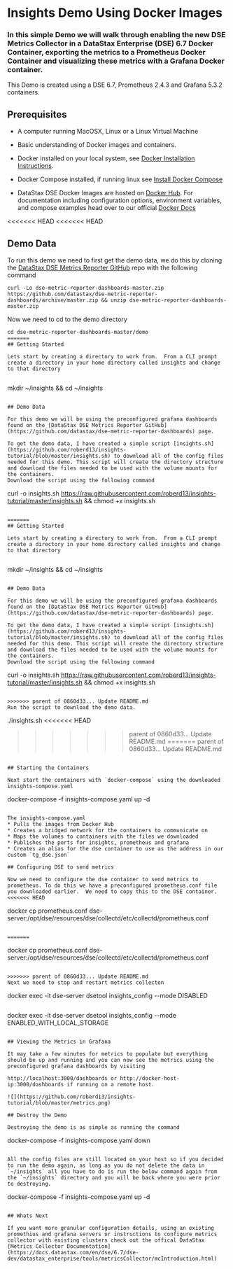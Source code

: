 # Insights Demo Using Docker Images

### In this simple Demo we will walk through enabling the new DSE Metrics Collector in a DataStax Enterprise (DSE) 6.7 Docker Container, exporting the metrics to a Prometheus Docker Container and visualizing these metrics with a Grafana Docker container.

This Demo is created using a DSE 6.7, Prometheus 2.4.3 and Grafana 5.3.2 containers.

## Prerequisites

* A computer running MacOSX, Linux or a Linux Virtual Machine

* Basic understanding of Docker images and containers. 

* Docker installed on your local system, see [Docker Installation Instructions](https://docs.docker.com/engine/installation/). 

* Docker Compose installed, if running linux see [Install Docker Compose](https://docs.docker.com/compose/install)

* DataStax DSE Docker Images are hosted on [Docker Hub](https://hub.docker.com/r/datastax/dse-server/). For documentation including configuration options, environment variables, and compose examples head over to our official [Docker Docs](https://docs.datastax.com/en/docker/doc/index.html?utm_campaign=Docker_Cus_2019&utm_medium=web&utm_source=docker&utm_term=&utm_content=Web_DocsDocker)

<<<<<<< HEAD
<<<<<<< HEAD
## Demo Data

To run this demo we need to first get the demo data, we do this by cloning the [DataStax DSE Metrics Reporter GitHub](https://github.com/datastax/dse-metric-reporter-dashboards) repo with the following command

```
curl -Lo dse-metric-reporter-dashboards-master.zip https://github.com/datastax/dse-metric-reporter-dashboards/archive/master.zip && unzip dse-metric-reporter-dashboards-master.zip
```

Now we need to cd to the demo directory 

```
cd dse-metric-reporter-dashboards-master/demo
=======
## Getting Started

Lets start by creating a directory to work from.  From a CLI prompt create a directory in your home directory called insights and change to that directory


```
mkdir ~/insights && cd ~/insights
```

## Demo Data

For this demo we will be using the preconfigured grafana dashboards found on the [DataStax DSE Metrics Reporter GitHub](https://github.com/datastax/dse-metric-reporter-dashboards) page.

To get the demo data, I have created a simple script [insights.sh](https://github.com/roberd13/insights-tutorial/blob/master/insights.sh) to download all of the config files needed for this demo. This script will create the directory structure and download the files needed to be used with the volume mounts for the containers. 
Download the script using the following command 

```
curl -o insights.sh https://raw.githubusercontent.com/roberd13/insights-tutorial/master/insights.sh && chmod +x insights.sh

```

=======
## Getting Started

Lets start by creating a directory to work from.  From a CLI prompt create a directory in your home directory called insights and change to that directory


```
mkdir ~/insights && cd ~/insights
```

## Demo Data

For this demo we will be using the preconfigured grafana dashboards found on the [DataStax DSE Metrics Reporter GitHub](https://github.com/datastax/dse-metric-reporter-dashboards) page.

To get the demo data, I have created a simple script [insights.sh](https://github.com/roberd13/insights-tutorial/blob/master/insights.sh) to download all of the config files needed for this demo. This script will create the directory structure and download the files needed to be used with the volume mounts for the containers. 
Download the script using the following command 

```
curl -o insights.sh https://raw.githubusercontent.com/roberd13/insights-tutorial/master/insights.sh && chmod +x insights.sh

```

>>>>>>> parent of 0860d33... Update README.md
Run the script to download the demo data.

```
./insights.sh
<<<<<<< HEAD
>>>>>>> parent of 0860d33... Update README.md
=======
>>>>>>> parent of 0860d33... Update README.md
```

## Starting the Containers

Next start the containers with `docker-compose` using the downloaded insights-compose.yaml 

```
docker-compose -f insights-compose.yaml up -d 
```

The insights-compose.yaml 
* Pulls the images from Docker Hub
* Creates a bridged network for the containers to communicate on
* Maps the volumes to containers with the files we downloaded
* Publishes the ports for insights, prometheus and grafana
* Creates an alias for the dse container to use as the address in our custom `tg_dse.json` 

## Configuring DSE to send metrics

Now we need to configure the dse container to send metrics to prometheus. To do this we have a preconfigured prometheus.conf file you downloaded earlier.  We need to copy this to the DSE container.
<<<<<<< HEAD

```
docker cp prometheus.conf dse-server:/opt/dse/resources/dse/collectd/etc/collectd/prometheus.conf
```

=======

```
docker cp prometheus.conf dse-server:/opt/dse/resources/dse/collectd/etc/collectd/prometheus.conf
```

>>>>>>> parent of 0860d33... Update README.md
Next we need to stop and restart metrics collecton

```
docker exec -it dse-server dsetool insights_config --mode DISABLED
```

```
docker exec -it dse-server dsetool insights_config --mode ENABLED_WITH_LOCAL_STORAGE
```

## Viewing the Metrics in Grafana

It may take a few minutes for metrics to populate but everything should be up and running and you can now see the metrics using the preconfigured grafana dashboards by visiting 

http://localhost:3000/dashboards or http://docker-host-ip:3000/dashboards if running on a remote host.

![](https://github.com/roberd13/insights-tutorial/blob/master/metrics.png)

## Destroy the Demo

Destroying the demo is as simple as running the command 

```
docker-compose -f insights-compose.yaml down
```

All the config files are still located on your host so if you decided to run the demo again, as long as you do not delete the data in `~/insights` all you have to do is run the below command again from the `~/insights` directory and you will be back where you were prior to destroying.

```
docker-compose -f insights-compose.yaml up -d 
```

## Whats Next

If you want more granular configuration details, using an existing promethius and grafana servers or instructions to configure metrics collector with existing clusters check out the offical DataStax [Metrics Collector Documentation](https://docs.datastax.com/en/dse/6.7/dse-dev/datastax_enterprise/tools/metricsCollector/mcIntroduction.html)
